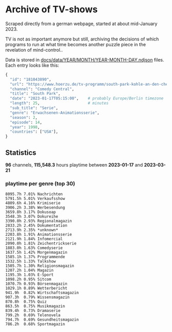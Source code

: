 # Archive of TV-shows

Scraped directly from a german webpage, started at about mid-January 2023.

TV is not as important anymore but still, archiving the decisions of which programs to run at what time
becomes another puzzle piece in the revelation of mind-control.. 

Data is stored in [docs/data/YEAR/MONTH/YEAR-MONTH-DAY.ndjson](docs/data/) files. 
Each entry looks like this:

```python
{
  "id": "181043890", 
  "url": "https://www.hoerzu.de/tv-programm/south-park-kohle-an-den-chefkoch/bid_181043890/", 
  "channel": "Comedy Central", 
  "title": "South Park", 
  "date": "2023-01-17T05:15:00",    # probably Europe/Berlin timezone 
  "length": 25,                     # minutes 
  "sub_title": "Serie", 
  "genre": "Erwachsenen-Animationsserie", 
  "season": 2, 
  "episode": 14, 
  "year": 1998, 
  "countries": ["USA"],
}
```

## Statistics

**96** channels, **115,548.3** hours playtime between **2023-01-17** and **2023-03-21**


### playtime per genre (top 30)

    8095.7h 7.01% Nachrichten
    5791.5h 5.01% Verkaufsshow
    4809.6h 4.16% Krimiserie
    3906.2h 3.38% Werbesendung
    3659.8h 3.17% Dokusoap
    3548.3h 3.07% Dokureihe
    3390.0h 2.93% Regionalmagazin
    2833.2h 2.45% Dokumentation
    2713.9h 2.35% *unknown*
    2203.8h 1.91% Animationsserie
    2121.9h 1.84% Infomercial
    2090.0h 1.81% Zeichentrickserie
    1883.0h 1.63% Comedyserie
    1637.5h 1.42% Morgenmagazin
    1585.1h 1.37% Programmende
    1532.5h 1.33% Talkshow
    1505.7h 1.30% Religionsmagazin
    1207.2h 1.04% Magazin
    1195.3h 1.03% E-Sport
    1098.2h 0.95% Sitcom
    1070.7h 0.93% Börsenmagazin
    1029.1h 0.89% Wetterbericht
    941.9h  0.82% Wirtschaftsmagazin
    907.3h  0.79% Wissensmagazin
    870.8h  0.75% Quiz
    863.5h  0.75% Musikmagazin
    839.4h  0.73% Dramaserie
    799.2h  0.69% Telenovela
    794.7h  0.69% Gesundheitsmagazin
    786.2h  0.68% Sportmagazin
